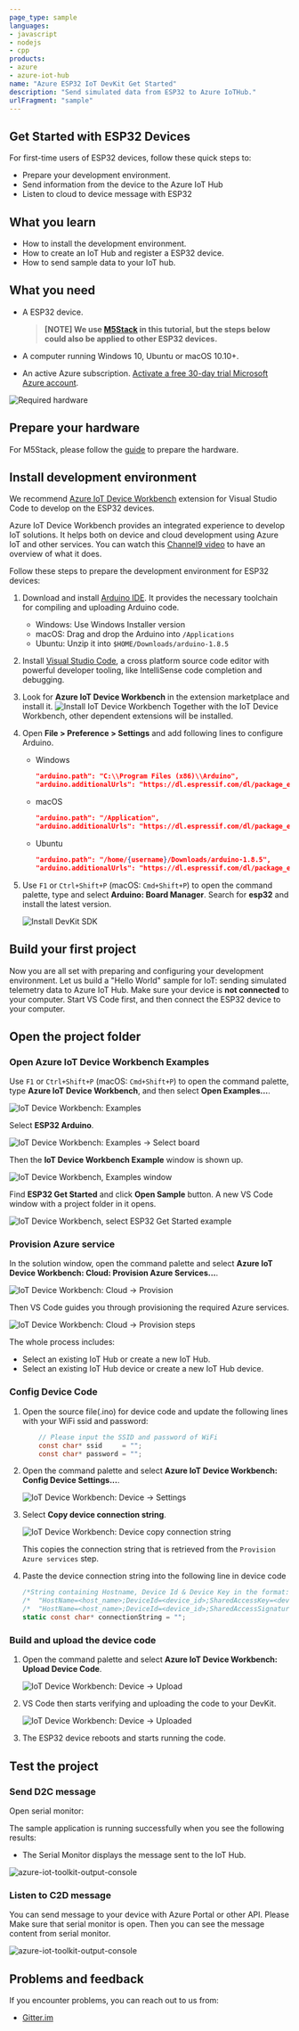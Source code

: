 ```yaml
---
page_type: sample
languages:
- javascript
- nodejs
- cpp
products:
- azure
- azure-iot-hub
name: "Azure ESP32 IoT DevKit Get Started"
description: "Send simulated data from ESP32 to Azure IoTHub."
urlFragment: "sample"
---
```


## Get Started with ESP32 Devices

For first-time users of ESP32 devices, follow these quick steps to:
- Prepare your development environment.
- Send information from the device to the Azure IoT Hub 
- Listen to cloud to device message with ESP32

## What you learn

* How to install the development environment.
* How to create an IoT Hub and register a ESP32 device.
* How to send sample data to your IoT hub.

## What you need

* A ESP32 device. 

  > **[NOTE]
  > We use [M5Stack](www.m5stack.com) in this tutorial, but the steps below could also be applied to other ESP32 devices.**
  
* A computer running Windows 10, Ubuntu or macOS 10.10+.
* An active Azure subscription. [Activate a free 30-day trial Microsoft Azure account](https://azure.microsoft.com/en-us/free/).

![Required hardware](media/esp32-get-started/hardware.jpg)

## Prepare your hardware

For M5Stack, please follow the [guide](http://www.m5stack.com/assets/docs/index.html) to prepare the hardware.

## Install development environment

We recommend [Azure IoT Device Workbench](https://marketplace.visualstudio.com/items?itemName=vsciot-vscode.vscode-iot-workbench) extension for Visual Studio Code to develop on the ESP32 devices.

Azure IoT Device Workbench provides an integrated experience to develop IoT solutions. It helps both on device and cloud development using Azure IoT and other services. You can watch this [Channel9 video](https://channel9.msdn.com/Shows/Internet-of-Things-Show/IoT-Workbench-extension-for-VS-Code) to have an overview of what it does.

Follow these steps to prepare the development environment for ESP32 devices:

1. Download and install [Arduino IDE](https://www.arduino.cc/en/Main/Software). It provides the necessary toolchain for compiling and uploading Arduino code.
   * Windows: Use Windows Installer version
   * macOS: Drag and drop the Arduino into `/Applications`
   * Ubuntu: Unzip it into `$HOME/Downloads/arduino-1.8.5`

2. Install [Visual Studio Code](https://code.visualstudio.com/), a cross platform source code editor with powerful developer tooling, like IntelliSense code completion and debugging.

3. Look for **Azure IoT Device Workbench** in the extension marketplace and install it.
    ![Install IoT Device Workbench](media/esp32-get-started/install-workbench.png)
    Together with the IoT Device Workbench, other dependent extensions will be installed.

4. Open **File > Preference > Settings** and add following lines to configure Arduino.

	* Windows

		```JSON
		"arduino.path": "C:\\Program Files (x86)\\Arduino",
		"arduino.additionalUrls": "https://dl.espressif.com/dl/package_esp32_index.json"
		```

	* macOS

		```JSON
		"arduino.path": "/Application",
		"arduino.additionalUrls": "https://dl.espressif.com/dl/package_esp32_index.json"
		```

	* Ubuntu

		```JSON
		"arduino.path": "/home/{username}/Downloads/arduino-1.8.5",
		"arduino.additionalUrls": "https://dl.espressif.com/dl/package_esp32_index.json"
		```

5. Use `F1` or `Ctrl+Shift+P` (macOS: `Cmd+Shift+P`) to open the command palette, type and select **Arduino: Board Manager**. Search for **esp32** and install the latest version.

    ![Install DevKit SDK](media/esp32-get-started/esp32-install-sdk.jpg)

## Build your first project

Now you are all set with preparing and configuring your development environment. Let us build a "Hello World" sample for IoT: sending simulated telemetry data to Azure IoT Hub.
Make sure your device is **not connected** to your computer. Start VS Code first, and then connect the ESP32 device to your computer.

## Open the project folder

### Open Azure IoT Device Workbench Examples

Use `F1` or `Ctrl+Shift+P` (macOS: `Cmd+Shift+P`) to open the command palette, type **Azure IoT Device Workbench**, and then select **Open Examples...**.

![IoT Device Workbench: Examples](media/iot-workbench-examples-cmd.png)

Select **ESP32 Arduino**.

![IoT Device Workbench: Examples -> Select board](media/iot-workbench-examples-board.png)

Then the **IoT Device Workbench Example** window is shown up.

![IoT Device Workbench, Examples window](media/iot-workbench-examples.png)

Find **ESP32 Get Started** and click **Open Sample** button. A new VS Code window with a project folder in it opens.

![IoT Device Workbench, select ESP32 Get Started example](media/esp32-get-started/open-example-esp32getstarted.jpg)

### Provision Azure service

In the solution window, open the command palette and select **Azure IoT Device Workbench: Cloud: Provision Azure Services...**.

![IoT Device Workbench: Cloud -> Provision](media/iot-workbench-cloud-provision.png)

Then VS Code guides you through provisioning the required Azure services.

![IoT Device Workbench: Cloud -> Provision steps](media/iot-workbench-cloud-provision-steps2.png)

The whole process includes:
* Select an existing IoT Hub or create a new IoT Hub.
* Select an existing IoT Hub device or create a new IoT Hub device. 

### Config Device Code

1. Open the source file(.ino) for device code and update the following lines with your WiFi ssid and password:
    ```csharp
		// Please input the SSID and password of WiFi
		const char* ssid     = "";
		const char* password = "";
    ```

2. Open the command palette and select **Azure IoT Device Workbench: Config Device Settings...**.

   ![IoT Device Workbench: Device -> Settings](media/iot-workbench-device-settings.png)

3. Select **Copy device connection string**.

	![IoT Device Workbench: Device copy connection string](media/esp32-get-started/copy-connection-string.png)

   This copies the connection string that is retrieved from the `Provision Azure services` step.

4. Paste the device connection string into the following line in device code
    ```csharp
	/*String containing Hostname, Device Id & Device Key in the format:                         */
	/*  "HostName=<host_name>;DeviceId=<device_id>;SharedAccessKey=<device_key>"                */
	/*  "HostName=<host_name>;DeviceId=<device_id>;SharedAccessSignature=<device_sas_token>"    */
	static const char* connectionString = "";
    ```

### Build and upload the device code

1. Open the command palette and select **Azure IoT Device Workbench: Upload Device Code**.

	![IoT Device Workbench: Device -> Upload](media/iot-workbench-device-upload.png)

2. VS Code then starts verifying and uploading the code to your DevKit.

	![IoT Device Workbench: Device -> Uploaded](media/esp32-get-started/esp32-device-uploaded.png)

3. The ESP32 device reboots and starts running the code.

## Test the project

### Send D2C message

Open serial monitor:

The sample application is running successfully when you see the following results:

* The Serial Monitor displays the message sent to the IoT Hub.

![azure-iot-toolkit-output-console](media/esp32-get-started/monitor-d2c-message.png)

### Listen to C2D message

You can send message to your device with Azure Portal or other API. Please Make sure that serial monitor is open. Then you can see the message content from serial monitor.

![azure-iot-toolkit-output-console](media/esp32-get-started/monitor-c2d-message.png)

## Problems and feedback

If you encounter problems, you can reach out to us from:
* [Gitter.im](https://gitter.im/Microsoft/vscode-iot-workbench)
